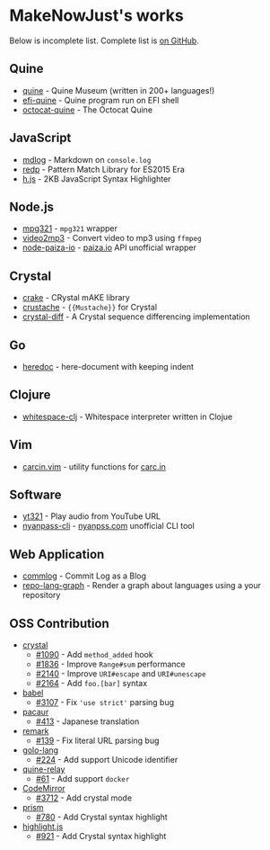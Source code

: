 # MakeNowJust's works

Below is incomplete list. Complete list is [on GitHub](https://github.com/MakeNowJust?tab=repositories).

## Quine

- [quine](https://github.com/MakeNowJust/quine) - Quine Museum (written in 200+ languages!)
- [efi-quine](https://github.com/MakeNowJust/efi-quine) - Quine program run on EFI shell
- [octocat-quine](https://github.com/MakeNowJust/octocat-quine) - The Octocat Quine


## JavaScript

- [mdlog](https://github.com/MakeNowJust/mdlog) - Markdown on `console.log`
- [redp](https://github.com/MakeNowJust/redp) - Pattern Match Library for ES2015 Era
- [h.js](https://github.com/MakeNowJust/h.js) - 2KB JavaScript Syntax Highlighter


## Node.js

- [mpg321](https://github.com/MakeNowJust/mpg321) - `mpg321` wrapper
- [video2mp3](https://github.com/MakeNowJust/video2mp3) - Convert video to mp3 using `ffmpeg`
- [node-paiza-io](https://github.com/MakeNowJust/node-paiza-io) - [paiza.io](https://paiza.io) API unofficial wrapper


## Crystal

- [crake](https://github.com/MakeNowJust/crake) - CRystal mAKE library
- [crustache](https://github.com/MakeNowJust/crustache) - `{{Mustache}}` for Crystal
- [crystal-diff](https://github.com/MakeNowJust/crystal-diff) - A Crystal sequence differencing implementation


## Go

- [heredoc](https://github.com/MakeNowJust/heredoc) - here-document with keeping indent


## Clojure

- [whitespace-clj](https://github.com/MakeNowJust/whitespace-clj) - Whitespace interpreter written in Clojue

## Vim

- [carcin.vim](https://github.com/MakeNowJust/carcin.vim) - utility functions for [carc.in](https://carc.in)

## Software

- [yt321](https://github.com/MakeNowJust/yt321) - Play audio from YouTube URL
- [nyanpass-cli](https://github.com/MakeNowJust/nyanpass-cli) - [nyanpss.com](http://nyanpass.com) unofficial CLI tool

## Web Application

- [commlog](https://github.com/MakeNowJust/commlog) - Commit Log as a Blog
- [repo-lang-graph](https://github.com/MakeNowJust/repo-lang-graph) - Render a graph about languages using a your repository

## OSS Contribution

- [crystal](https://github.com/crystal-lang/crystal)
  * [#1090](https://github.com/crystal-lang/crystal/pull/1090) - Add `method_added` hook
  * [#1836](https://github.com/crystal-lang/crystal/pull/1836) - Improve `Range#sum` performance
  * [#2140](https://github.com/crystal-lang/crystal/pull/2140) - Improve `URI#escape` and `URI#unescape`
  * [#2164](https://github.com/crystal-lang/crystal/pull/2164) - Add `foo.[bar]` syntax
- [babel](https://github.com/babel/babel)
  * [#3107](https://github.com/babel/babel/pull/3107) - Fix `'use strict'` parsing bug
- [pacaur](https://github.com/rmarquis/pacaur/pull/413)
  * [#413](https://github.com/rmarquis/pacaur/pull/413) - Japanese translation
- [remark](https://github.com/wooorm/remark)
  * [#139](https://github.com/wooorm/remark/pull/139) - Fix literal URL parsing bug
- [golo-lang](https://github.com/eclipse/golo-lang)
  * [#224](https://github.com/eclipse/golo-lang/pull/224) - Add support Unicode identifier
- [quine-relay](https://github.com/mame/quine-relay)
  * [#61](https://github.com/mame/quine-relay/pull/61) - Add support `docker`
- [CodeMirror](https://github.com/codemirror/CodeMirror)
  * [#3712](https://github.com/codemirror/CodeMirror/pull/3712) - Add crystal mode
- [prism](https://github.com/PrismJS/prism)
  * [#780](https://github.com/PrismJS/prism/pull/780) - Add Crystal syntax highlight
- [highlight.js](https://github.com/isagalaev/highlight.js)
  * [#921](https://github.com/isagalaev/highlight.js/pull/921) - Add Crystal syntax highlight
